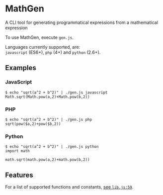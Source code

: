 # MathGen
A CLI tool for generating programmatical expressions from a mathematical expression

To use MathGen, execute `gen.js`.

Languages currently supported, are: <br/>
`javascript` (ES6+), `php` (4+) and `python` (2.6+).

## Examples
### JavaScript
```
$ echo "sqrt(a^2 + b^2)" | ./gen.js javascript
Math.sqrt(Math.pow(a,2)+Math.pow(b,2))
```

### PHP
```
$ echo "sqrt(a^2 + b^2)" | ./gen.js php
sqrt(pow($a,2)+pow($b,2))
```

### Python
```
$ echo "sqrt(a^2 + b^2)" | ./gen.js python
import math

math.sqrt(math.pow(a,2)+math.pow(b,2))
```

## Features
For a list of supported functions and constants, [see `lib.js:59`](https://github.com/Locercus/MathGen/blob/master/lib.js#L59).
